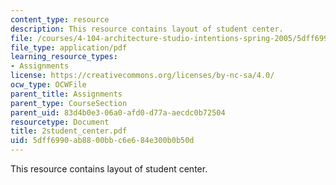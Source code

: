 ```yaml
---
content_type: resource
description: This resource contains layout of student center.
file: /courses/4-104-architecture-studio-intentions-spring-2005/5dff6990ab8800bbc6e684e300b0b50d_2student_center.pdf
file_type: application/pdf
learning_resource_types:
- Assignments
license: https://creativecommons.org/licenses/by-nc-sa/4.0/
ocw_type: OCWFile
parent_title: Assignments
parent_type: CourseSection
parent_uid: 83d4b0e3-06a0-afd0-d77a-aecdc0b72504
resourcetype: Document
title: 2student_center.pdf
uid: 5dff6990-ab88-00bb-c6e6-84e300b0b50d
---
```

This resource contains layout of student center.